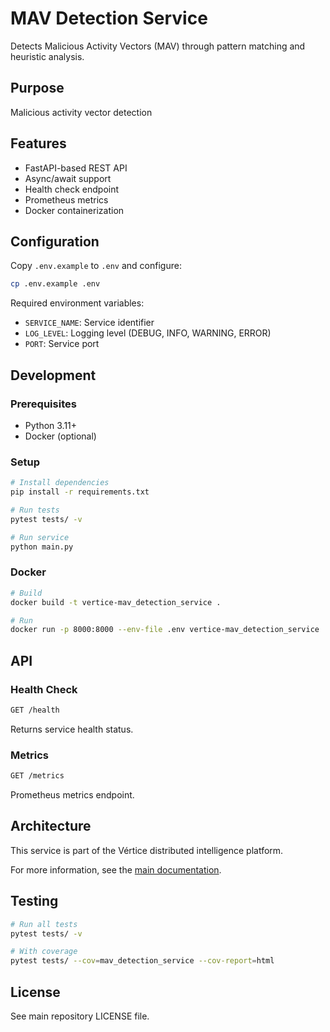 # MAV Detection Service

Detects Malicious Activity Vectors (MAV) through pattern matching and heuristic analysis.

## Purpose

Malicious activity vector detection

## Features

- FastAPI-based REST API
- Async/await support
- Health check endpoint
- Prometheus metrics
- Docker containerization

## Configuration

Copy `.env.example` to `.env` and configure:

```bash
cp .env.example .env
```

Required environment variables:
- `SERVICE_NAME`: Service identifier
- `LOG_LEVEL`: Logging level (DEBUG, INFO, WARNING, ERROR)
- `PORT`: Service port

## Development

### Prerequisites

- Python 3.11+
- Docker (optional)

### Setup

```bash
# Install dependencies
pip install -r requirements.txt

# Run tests
pytest tests/ -v

# Run service
python main.py
```

### Docker

```bash
# Build
docker build -t vertice-mav_detection_service .

# Run
docker run -p 8000:8000 --env-file .env vertice-mav_detection_service
```

## API

### Health Check

```bash
GET /health
```

Returns service health status.

### Metrics

```bash
GET /metrics
```

Prometheus metrics endpoint.

## Architecture

This service is part of the Vértice distributed intelligence platform.

For more information, see the [main documentation](../../../docs/).

## Testing

```bash
# Run all tests
pytest tests/ -v

# With coverage
pytest tests/ --cov=mav_detection_service --cov-report=html
```

## License

See main repository LICENSE file.
